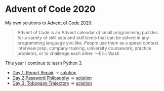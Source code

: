 # Advent of Code 2020

My own solutions to [Advent of Code 2020](https://adventofcode.com/2020).

> Advent of Code is an Advent calendar of small programming puzzles for a variety of skill sets and skill levels that can be solved in any programming language you like. People use them as a speed contest, interview prep, company training, university coursework, practice problems, or to challenge each other.  —Eric Wastl

This year I continue to learn Python 3.

* [Day 1: Report Repair](https://adventofcode.com/2020/day/1) → [solution](https://github.com/loociano/advent-of-code/blob/master/aoc2020/src/day01/solution.py)
* [Day 2 Password Philosophy](https://adventofcode.com/2020/day/2) → [solution](https://github.com/loociano/advent-of-code/blob/master/aoc2020/src/day02/solution.py)
* [Day 3: Toboggan Trajectory](https://adventofcode.com/2020/day/3) → [solution](https://github.com/loociano/advent-of-code/blob/master/aoc2020/src/day03/solution.py)
